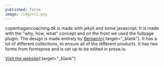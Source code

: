 ```yaml
---
published: false
image: /img/ccc.png
---
```

copenhagencoaching.dk is made with jekyll and some javascript. It is made with the "why, how, what" concept and on the front we used the fullpage plugin. The design is made entirely by [Benjamin](https://http://bennessy.dk/){:target="_blank"}.
It has a lot of different collections, to ensure all of the different products. It has two forms from formspree and is set up to be edited in prose.io.

[Visit the website](https://www.copenhagencoaching.dk){:target="_blank"}
